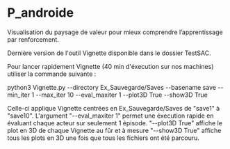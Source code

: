 # P_androide
Visualisation du paysage de valeur pour mieux comprendre l’apprentissage par renforcement.

Dernière version de l'outil Vignette disponible dans le dossier TestSAC.

Pour lancer rapidement Vignette (40 min d'éxecution sur nos machines) utiliser la commande suivante :

python3 Vignette.py --directory Ex_Sauvegarde/Saves --basename save --min_iter 1 --max_iter 10 --eval_maxiter 1 --plot3D True --show3D True

Celle-ci applique Vignette centrées en Ex_Sauvegarde/Saves de "save1" à "save10".
L'argument "--eval_maxiter 1" permet une éxecution rapide en évaluant chaque acteur sur seulement 1 épisode.
           "--plot3D True" affiche le plot en 3D de chaque Vignette au fûr et à mesure
           "--show3D True" affiche tous les plots en 3D une fois que tous les fichiers ont été parcouru.
